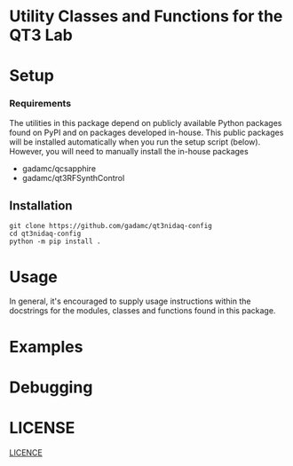 # Utility Classes and Functions for the QT3 Lab


# Setup

### Requirements

The utilities in this package depend on publicly available Python packages found
on PyPI and on packages developed in-house. This public packages will be installed
automatically when you run the setup script (below). However, you will
need to manually install the in-house packages

* gadamc/qcsapphire
* gadamc/qt3RFSynthControl

## Installation

```
git clone https://github.com/gadamc/qt3nidaq-config
cd qt3nidaq-config
python -m pip install .
```

# Usage

In general, it's encouraged to supply usage instructions within
the docstrings for the modules, classes and functions found in this package.

# Examples

# Debugging

# LICENSE

[LICENCE](LICENSE)
